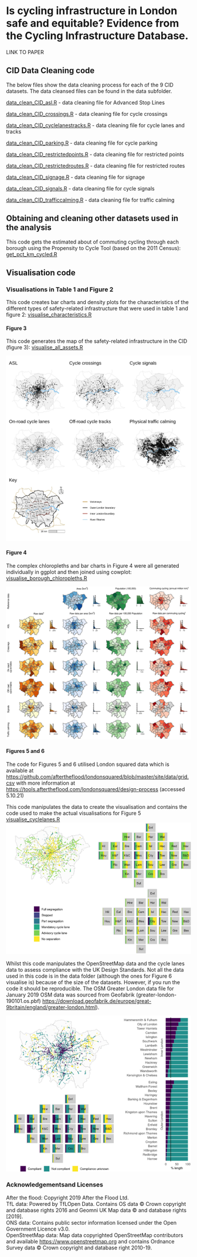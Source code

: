 # Is cycling infrastructure in London safe and equitable? Evidence from the Cycling Infrastructure Database.

LINK TO PAPER

## CID Data Cleaning code 
The below files show the data cleaning process for each of the 9 CID datasets.  The data cleansed files can be found in the data subfolder.   

[data_clean_CID_asl.R](data_clean_CID_asl.R) - data cleaning file for Advanced Stop Lines  

[data_clean_CID_crossings.R](data_clean_CID_crossings.R) - data cleaning file for cycle crossings  

[data_clean_CID_cyclelanestracks.R](data_clean_CID_cyclelanetracks.R) - data cleaning file for cycle lanes and tracks  

[data_clean_CID_parking.R](data_clean_CID_parking.R) - data cleaning file for cycle parking  

[data_clean_CID_restrictedpoints.R](data_clean_CID_restrictedpoints.R) - data cleaning file for restricted points  

[data_clean_CID_restrictedroutes.R](data_clean_CID_restrictedroutes.R) - data cleaning file for restricted routes  

[data_clean_CID_signage.R](data_clean_CID_signage.R) - data cleaning file for signage  

[data_clean_CID_signals.R](data_clean_CID_signals.R) - data cleaning file for cycle signals  

[data_clean_CID_trafficcalming.R](data_clean_CID_trafficcalming.R) - data cleaning file for traffic calming

## Obtaining and cleaning other datasets used in the analysis  
This code gets the estimated about of commuting cycling through each borough using the Propensity to Cycle Tool (based on the 2011 Census): [get_pct_km_cycled.R](get_pct_km_cycled.R)  
  
## Visualisation code  

### Visualisations in Table 1 and Figure 2
This code creates bar charts and density plots for the characteristics of the different types of safety-related infrastructure that were used in  table 1 and figure 2:
[visualise_characteristics.R](visualise_characteristics.R) 

#### Figure 3
This code generates the map of the safety-related infrastructure in the CID (figure 3): [visualise_all_assets.R](visualise_all_assets.R) 

![](images/Figure_3.jpeg)

#### Figure 4
The complex chloropleths and bar charts in Figure 4 were all generated individually in ggplot and then joined using cowplot:
[visualise_borough_chloropleths.R](visualise_borough_chloropleths.R)

![Figure 4.](images/fig_4_full.jpeg)

#### Figures 5 and 6
The code for Figures 5 and 6 utilised London squared data which is available at https://github.com/aftertheflood/londonsquared/blob/master/site/data/grid.csv with more information at https://tools.aftertheflood.com/londonsquared/design-process (accessed 5.10.21)

This code manipulates the data to create the visualisation and contains the code used to make the actual visualisations for Figure 5 [visualise_cyclelanes.R](visualise_cyclelanes.R)
![](images/Figure_5.jpeg) 

Whilst this code manipulates the OpenStreetMap data and the cycle lanes data to assess compliance with the UK Design Standards.  Not all the data used in this code is in the data folder (although the ones for Figure 6 visualise is) because of the size of the datasets.  However, if you run the code it should be reproducible.  The OSM Greater London data file for January 2019 OSM data was sourced from Geofabrik (greater-london-190101.os.pbf) https://download.geofabrik.de/europe/great-9britain/england/greater-london.html).



![](images/Figure_6.jpeg)


### Acknowledgementsand Licenses
After the flood: Copyright 2019 After the Flood Ltd.  
TfL data: Powered by TfLOpen Data.  Contains OS data © Crown copyright and database rights 2016 and Geomni UK Map data © and database rights [2019].  
ONS data: Contains public sector information licensed under the Open Government Licence v3.0.  
OpenStreetMap data: Map data copyrighted OpenStreetMap contributors and available https://www.openstreetmap.org and contains Ordnance Survey data © Crown copyright and database right 2010-19.




